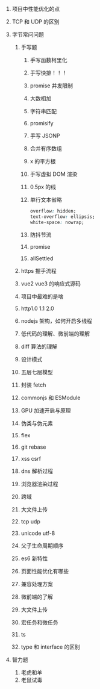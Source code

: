 1. 项目中性能优化的点

2. TCP 和 UDP 的区别

3. 字节常问问题

   1. 手写题

      1. 手写函数柯里化
      2. 手写快排！！！
      3. promise 并发限制
      4. 大数相加
      5. 字符串匹配
      6. promisify
      7. 手写 JSONP
      8. 合并有序数组
      9. x 的平方根
      10. 手写虚拟 DOM 渲染
      11. 0.5px 的线
      12. 单行文本省略

          ```css
          overflow: hidden;
          text-overflow: ellipsis;
          white-space: nowrap;
          ```

      13. 防抖节流
      14. promise
      15. allSettled

   2. https 握手流程
   3. vue2 vue3 的响应式源码
   4. 项目中最难的是啥
   5. http1.0 1.1 2.0
   6. nodejs 架构，如何开启多线程
   7. 低代码的理解、微前端的理解
   8. diff 算法的理解
   9. 设计模式
   10. 五层七层模型
   11. 封装 fetch
   12. commonjs 和 ESModule
   13. GPU 加速开启与原理
   14. 伪类与伪元素
   15. flex
   16. git rebase
   17. xss csrf
   18. dns 解析过程
   19. 浏览器渲染过程
   20. 跨域
   21. 大文件上传
   22. tcp udp
   23. unicode utf-8
   24. 父子生命周期顺序
   25. es6 新特性
   26. 页面性能优化有哪些
   27. 兼容处理方案
   28. 微前端的了解
   29. 大文件上传
   30. 宏任务和微任务
   31. ts
   32. type 和 interface 的区别

4. 智力题
   1. 老虎和羊
   2. 老鼠试毒
